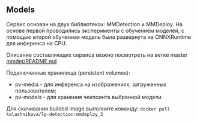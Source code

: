 ## Models

Сервис основан на двух библиотеках: MMDetection и MMDeploy. На основе первой проводились эксперименты с обучением моделей, с помощью второй обученная модель была развернута на ONNXRuntime для инференса на CPU.

Описание составляющих сервиса можно посмотреть на ветке master [mmdet/README.md](https://github.com/kalashnikova04/project-detection/blob/master/mmdet/README.md)

Подключенные хранилища (persistent volumes):
- pv-media - для инференса на изображениях, загруженных пользователем;
- pv-models - для хранения чекпоинта выбранной модели.

Для скачивания builded image выполните команду: `docker pull kalashnikova/lp-detection:mmdeploy_2`